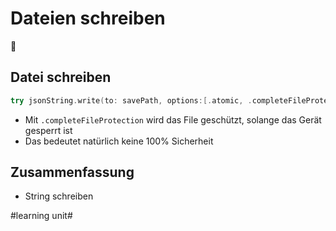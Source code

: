 # Dateien schreiben
📝

## Datei schreiben

```swift
try jsonString.write(to: savePath, options:[.atomic, .completeFileProtection])
```

- Mit `.completeFileProtection` wird das File geschützt, solange das Gerät gesperrt ist
- Das bedeutet natürlich keine 100% Sicherheit

## Zusammenfassung
- String schreiben

#learning unit#